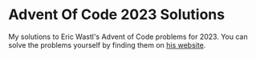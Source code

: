 # Advent Of Code 2023 Solutions
My solutions to Eric Wastl's Advent of Code problems for 2023. You can solve the problems yourself by finding them on [his website](https://adventofcode.com/).

